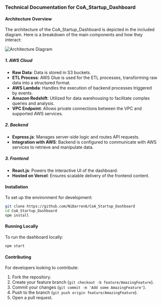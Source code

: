 ### Technical Documentation for CoA_Startup_Dashboard

#### Architecture Overview

The architecture of the CoA_Startup_Dashboard is depicted in the included diagram. Here is a breakdown of the main components and how they interact:

![Architecture Diagram](https://ibb.co/DGvp9zV)

##### 1. AWS Cloud
- **Raw Data**: Data is stored in S3 buckets.
- **ETL Process**: AWS Glue is used for the ETL processes, transforming raw data into a structured format.
- **AWS Lambda**: Handles the execution of backend processes triggered by events.
- **Amazon Redshift**: Utilized for data warehousing to facilitate complex queries and analysis.
- **VPC Endpoint**: Allows private connections between the VPC and supported AWS services.

##### 2. Backend
- **Express.js**: Manages server-side logic and routes API requests.
- **Integration with AWS**: Backend is configured to communicate with AWS services to retrieve and manipulate data.

##### 3. Frontend
- **React.js**: Powers the interactive UI of the dashboard.
- **Hosted on Vercel**: Ensures scalable delivery of the frontend content.

#### Installation
To set up the environment for development:
```bash
git clone https://github.com/NiDarren6/CoA_Startup_Dashboard
cd CoA_Startup_Dashboard
npm install
```

#### Running Locally
To run the dashboard locally:
```bash
npm start
```

#### Contributing
For developers looking to contribute:
1. Fork the repository.
2. Create your feature branch (`git checkout -b feature/AmazingFeature`).
3. Commit your changes (`git commit -m 'Add some AmazingFeature'`).
4. Push to the branch (`git push origin feature/AmazingFeature`).
5. Open a pull request.
